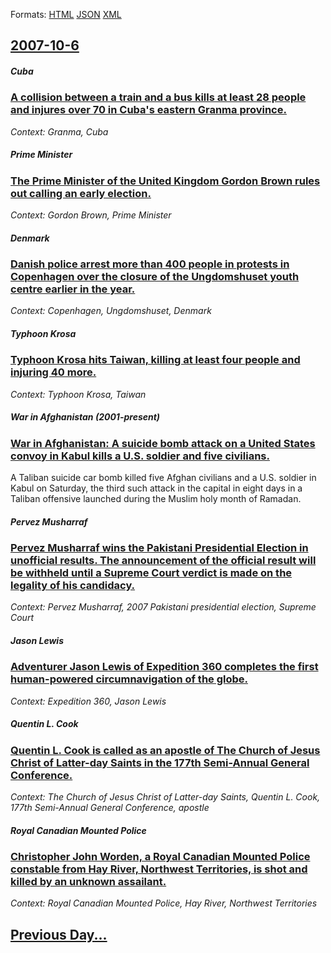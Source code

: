 
Formats: [HTML](2007/10/6/index.html)  [JSON](2007/10/6/index.json)  [XML](2007/10/6/index.xml)  

## [2007-10-6](/news/2007/10/6/index.md)

##### Cuba
### [ A collision between a train and a bus kills at least 28 people and injures over 70 in Cuba's eastern Granma province. ](/news/2007/10/6/a-collision-between-a-train-and-a-bus-kills-at-least-28-people-and-injures-over-70-in-cuba-s-eastern-granma-province.md)
_Context: Granma, Cuba_

##### Prime Minister
### [ The Prime Minister of the United Kingdom Gordon Brown rules out calling an early election. ](/news/2007/10/6/the-prime-minister-of-the-united-kingdom-gordon-brown-rules-out-calling-an-early-election.md)
_Context: Gordon Brown, Prime Minister_

##### Denmark
### [ Danish police arrest more than 400 people in protests in Copenhagen over the closure of the Ungdomshuset youth centre earlier in the year. ](/news/2007/10/6/danish-police-arrest-more-than-400-people-in-protests-in-copenhagen-over-the-closure-of-the-ungdomshuset-youth-centre-earlier-in-the-year.md)
_Context: Copenhagen, Ungdomshuset, Denmark_

##### Typhoon Krosa
### [ Typhoon Krosa hits Taiwan, killing at least four people and injuring 40 more. ](/news/2007/10/6/typhoon-krosa-hits-taiwan-killing-at-least-four-people-and-injuring-40-more.md)
_Context: Typhoon Krosa, Taiwan_

##### War in Afghanistan (2001-present)
### [ War in Afghanistan: A suicide bomb attack on a United States convoy in Kabul kills a U.S. soldier and five civilians. ](/news/2007/10/6/war-in-afghanistan-a-suicide-bomb-attack-on-a-united-states-convoy-in-kabul-kills-a-u-s-soldier-and-five-civilians.md)
A Taliban suicide car bomb killed five Afghan civilians and a U.S. soldier in Kabul on Saturday, the third such attack in the capital in eight days in a Taliban offensive launched during the Muslim holy month of Ramadan.

##### Pervez Musharraf
### [ Pervez Musharraf wins the Pakistani Presidential Election in unofficial results. The announcement of the official result will be withheld until a Supreme Court verdict is made on the legality of his candidacy. ](/news/2007/10/6/pervez-musharraf-wins-the-pakistani-presidential-election-in-unofficial-results-the-announcement-of-the-official-result-will-be-withheld-u.md)
_Context: Pervez Musharraf, 2007 Pakistani presidential election, Supreme Court_

##### Jason Lewis
### [ Adventurer Jason Lewis of Expedition 360 completes the first human-powered circumnavigation of the globe. ](/news/2007/10/6/adventurer-jason-lewis-of-expedition-360-completes-the-first-human-powered-circumnavigation-of-the-globe.md)
_Context: Expedition 360, Jason Lewis_

##### Quentin L. Cook
### [ Quentin L. Cook is called as an apostle of The Church of Jesus Christ of Latter-day Saints in the 177th Semi-Annual General Conference. ](/news/2007/10/6/quentin-l-cook-is-called-as-an-apostle-of-the-church-of-jesus-christ-of-latter-day-saints-in-the-177th-semi-annual-general-conference.md)
_Context: The Church of Jesus Christ of Latter-day Saints, Quentin L. Cook,  177th Semi-Annual General Conference,  apostle_

##### Royal Canadian Mounted Police
### [ Christopher John Worden, a Royal Canadian Mounted Police constable from Hay River, Northwest Territories, is shot and killed by an unknown assailant. ](/news/2007/10/6/christopher-john-worden-a-royal-canadian-mounted-police-constable-from-hay-river-northwest-territories-is-shot-and-killed-by-an-unknown.md)
_Context: Royal Canadian Mounted Police, Hay River, Northwest Territories_

## [Previous Day...](/news/2007/10/5/index.md)

